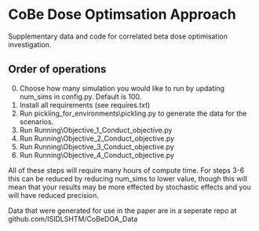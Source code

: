 # CoBe Dose Optimsation Approach 
Supplementary data and code for correlated beta dose optimisation investigation.


## Order of operations
0. Choose how many simulation you would like to run by updating num_sims in config.py. Default is 100.
1. Install all requirements (see requires.txt)
2. Run pickling_for_environments\pickling.py to generate the data for the scenarios. 
3. Run Running\Objective_1\_Conduct_objective.py 
4. Run Running\Objective_2\_Conduct_objective.py 
5. Run Running\Objective_3\_Conduct_objective.py 
6. Run Running\Objective_4\_Conduct_objective.py 

All of these steps will require many hours of compute time. For steps 3-6 this can be reduced by reducing num_sims to lower value, though this will mean that your results may be more effected by stochastic effects and you will have reduced precision. 

Data that were generated for use in the paper are in a seperate repo at github.com/ISIDLSHTM/CoBeDOA_Data

